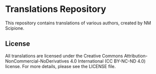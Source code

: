 # Translations Repository

This repository contains translations of various authors, created by NM Scipione.

## License

All translations are licensed under the Creative Commons Attribution-NonCommercial-NoDerivatives 4.0 International (CC BY-NC-ND 4.0) license. For more details, please see the LICENSE file.
